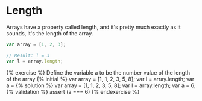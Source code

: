 # Length

Arrays have a property called length, and it's pretty much exactly as it sounds, it's the length of the array.

```javascript
var array = [1, 2, 3];

// Result: l = 3
var l = array.length;
```

{% exercise %}
Define the variable a to be the number value of the length of the array
{% initial %}
var array = [1, 1, 2, 3, 5, 8];
var l = array.length;
var a =
{% solution %}
var array = [1, 1, 2, 3, 5, 8];
var l = array.length;
var a = 6;
{% validation %}
assert (a === 6)
{% endexercise %}
